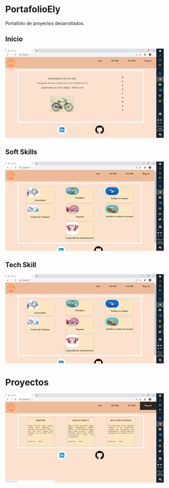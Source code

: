 # PortafolioEly
Portafolio de proyectos desarrollados.

## Inicio

<img src="prototipe/inicio.png">


## Soft Skills

<img src="prototipe/soft.png">

## Tech Skill

<img src="prototipe/tech.png">

# Proyectos

<img src="prototipe/proyect.png">